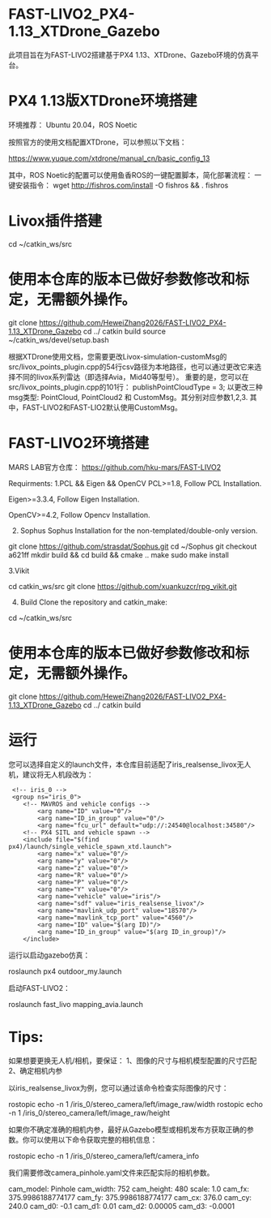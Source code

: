 # FAST-LIVO2_PX4-1.13_XTDrone_Gazebo

此项目旨在为FAST-LIVO2搭建基于PX4 1.13、XTDrone、Gazebo环境的仿真平台。


# PX4 1.13版XTDrone环境搭建
环境推荐：
Ubuntu 20.04，ROS Noetic

按照官方的使用文档配置XTDrone，可以参照以下文档：

https://www.yuque.com/xtdrone/manual_cn/basic_config_13

其中，ROS Noetic的配置可以使用鱼香ROS的一键配置脚本，简化部署流程：
一键安装指令：
wget http://fishros.com/install -O fishros && . fishros


# Livox插件搭建

cd ~/catkin_ws/src
# 使用本仓库的版本已做好参数修改和标定，无需额外操作。
git clone https://github.com/HeweiZhang2026/FAST-LIVO2_PX4-1.13_XTDrone_Gazebo
cd ../
catkin build
source ~/catkin_ws/devel/setup.bash

根据XTDrone使用文档，您需要更改Livox-simulation-customMsg的src/livox_points_plugin.cpp的54行csv路径为本地路径，也可以通过更改它来选择不同的livox系列雷达（即选择Avia，Mid40等型号）。
重要的是，您可以在src/livox_points_plugin.cpp的101行：
publishPointCloudType = 3;
以更改三种msg类型: PointCloud, PointCloud2 和 CustomMsg。其分别对应参数1,2,3.
其中，FAST-LIVO2和FAST-LIO2默认使用CustomMsg。


# FAST-LIVO2环境搭建

MARS LAB官方仓库：
https://github.com/hku-mars/FAST-LIVO2

Requirments:
1.PCL && Eigen && OpenCV
PCL>=1.8, Follow PCL Installation.

Eigen>=3.3.4, Follow Eigen Installation.

OpenCV>=4.2, Follow Opencv Installation.

2. Sophus
Sophus Installation for the non-templated/double-only version.

git clone https://github.com/strasdat/Sophus.git
cd ~/Sophus
git checkout a621ff
mkdir build && cd build && cmake ..
make
sudo make install

3.Vikit

cd catkin_ws/src
git clone https://github.com/xuankuzcr/rpg_vikit.git 

4. Build
Clone the repository and catkin_make:

cd ~/catkin_ws/src
# 使用本仓库的版本已做好参数修改和标定，无需额外操作。
git clone https://github.com/HeweiZhang2026/FAST-LIVO2_PX4-1.13_XTDrone_Gazebo
cd ../
catkin build


# 运行
您可以选择自定义的launch文件，本仓库目前适配了iris_realsense_livox无人机，建议将无人机段改为：

     <!-- iris_0 -->
     <group ns="iris_0">
        <!-- MAVROS and vehicle configs -->
            <arg name="ID" value="0"/>
            <arg name="ID_in_group" value="0"/>
            <arg name="fcu_url" default="udp://:24540@localhost:34580"/>
        <!-- PX4 SITL and vehicle spawn -->
        <include file="$(find px4)/launch/single_vehicle_spawn_xtd.launch">
            <arg name="x" value="0"/>
            <arg name="y" value="0"/>
            <arg name="z" value="0"/>
            <arg name="R" value="0"/>
            <arg name="P" value="0"/>
            <arg name="Y" value="0"/>
            <arg name="vehicle" value="iris"/>
            <arg name="sdf" value="iris_realsense_livox"/>
            <arg name="mavlink_udp_port" value="18570"/>
            <arg name="mavlink_tcp_port" value="4560"/>
            <arg name="ID" value="$(arg ID)"/>
            <arg name="ID_in_group" value="$(arg ID_in_group)"/>
        </include>

运行以启动gazebo仿真：

roslaunch px4 outdoor_my.launch

启动FAST-LIVO2：

roslaunch fast_livo mapping_avia.launch

# Tips:

如果想要更换无人机/相机，要保证：
1、图像的尺寸与相机模型配置的尺寸匹配
2、确定相机内参

以iris_realsense_livox为例，您可以通过该命令检查实际图像的尺寸：

rostopic echo -n 1 /iris_0/stereo_camera/left/image_raw/width
rostopic echo -n 1 /iris_0/stereo_camera/left/image_raw/height

如果你不确定准确的相机内参，最好从Gazebo模型或相机发布方获取正确的参数。你可以使用以下命令获取完整的相机信息：

rostopic echo -n 1 /iris_0/stereo_camera/left/camera_info

我们需要修改camera_pinhole.yaml文件来匹配实际的相机参数。

cam_model: Pinhole
cam_width: 752
cam_height: 480
scale: 1.0
cam_fx: 375.9986188774177
cam_fy: 375.9986188774177
cam_cx: 376.0
cam_cy: 240.0
cam_d0: -0.1
cam_d1: 0.01
cam_d2: 0.00005
cam_d3: -0.0001
